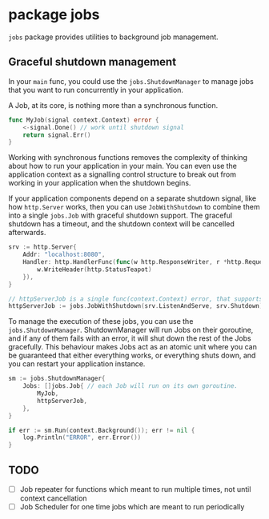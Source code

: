 # package jobs

`jobs` package provides utilities to background job management.

## Graceful shutdown management

In your `main` func, you could use the `jobs.ShutdownManager`
to manage jobs that you want to run concurrently in your application.

A Job, at its core, is nothing more than a synchronous function.

```go
func MyJob(signal context.Context) error {
	<-signal.Done() // work until shutdown signal
	return signal.Err()
}
```

Working with synchronous functions removes the complexity of thinking about how to run your application in your main.
You can even use the application context as a signalling control structure
to break out from working in your application when the shutdown begins.

If your application components depend on a separate shutdown signal, like how `http.Server` works,
then you can use `JobWithShutdown` to combine them into a single `jobs.Job` with graceful shutdown support.
The graceful shutdown has a timeout, and the shutdown context will be cancelled afterwards.

```go
srv := http.Server{
	Addr: "localhost:8080",
	Handler: http.HandlerFunc(func(w http.ResponseWriter, r *http.Request) {
		w.WriteHeader(http.StatusTeapot)
	}),
}

// httpServerJob is a single func(context.Context) error, that supports graceful shutdown.
httpServerJob := jobs.JobWithShutdown(srv.ListenAndServe, srv.Shutdown)
```

To manage the execution of these jobs, you can use the `jobs.ShutdownManager`.
ShutdownManager will run Jobs on their goroutine, and if any of them fails with an error,
it will shut down the rest of the Jobs gracefully.
This behaviour makes Jobs act as an atomic unit where you can be guaranteed that either everything works,
or everything shuts down, and you can restart your application instance.

```go
sm := jobs.ShutdownManager{
	Jobs: []jobs.Job{ // each Job will run on its own goroutine.
		MyJob,
		httpServerJob,
	},
}

if err := sm.Run(context.Background()); err != nil {
	log.Println("ERROR", err.Error())
}
```

## TODO
- [ ] Job repeater for functions which meant to run multiple times, not until context cancellation
- [ ] Job Scheduler for one time jobs which are meant to run periodically
